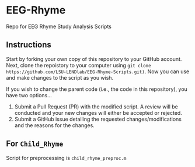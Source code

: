 # EEG-Rhyme
Repo for EEG Rhyme Study Analysis Scripts

## Instructions

Start by forking your own copy of this repository to your GitHub account. Next, clone the repoistory to your computer using `git clone https://github.com/LSU-LENDlab/EEG-Rhyme-Scripts.git)`. Now you can use and make changes to the script as you wish. 

If you wish to change the parent code (i.e., the code in this repository), you have two options...
  1. Submit a Pull Request (PR) with the modified script. A review will be conducted and your new changes will either be accepted or rejected.
  2. Submit a GitHub issue detailing the requested changes/modifications and the reasons for the changes.


## For `Child_Rhyme`

Script for preprocessing is `child_rhyme_preproc.m`
